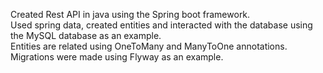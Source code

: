 Created Rest API in java using the Spring boot framework.  
Used spring data, created entities and interacted with the database using the MySQL database as an example.  
Entities are related using OneToMany and ManyToOne annotations.  
Migrations were made using Flyway as an example.  
